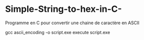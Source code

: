 # Simple-String-to-hex-in-C-
Programme en C pour convertir une chaine de caractère en ASCII

gcc ascii_encoding -o script.exe
execute script.exe
